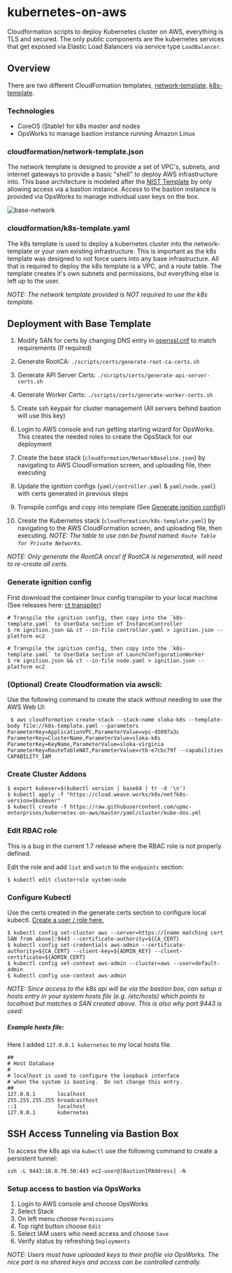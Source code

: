 # kubernetes-on-aws
Cloudformation scripts to deploy Kubernetes cluster on AWS, everything is TLS and secured. The only public components are the kubernetes services that get exposed via Elastic Load Balancers via service type `LoadBalancer`.

## Overview

There are two different CloudFormation templates, [network-template](cloudformation/network-template.json), [k8s-template](cloudformation/k8s-template.yaml).

### Technologies

- CoreOS (Stable) for k8s master and nodes
- OpsWorks to manage bastion instance running Amazon Linux

### cloudformation/network-template.json

The network template is designed to provide a set of VPC's, subnets, and internet gateways to provide a basic "shell" to deploy AWS infrastructure into. This base architecture is modeled after the [NIST Template](https://aws.amazon.com/about-aws/whats-new/2016/01/nist-800-53-standardized-architecture-on-the-aws-cloud-quick-start-reference-deployment/) by only allowing access via a bastion instance. Access to the bastion instance is provided via OpsWorks to manage individual user keys on the box.

![base-network](images/network.png)

### cloudformation/k8s-template.yaml

The k8s template is used to deploy a kubernetes cluster into the network-template or your own existing infrastructure. This is important as the k8s template was designed to not force users into any base infrastructure. All that is required to deploy the k8s template is a VPC, and a route table. The template creates it's own subnets and permissions, but everything else is left up to the user.

_NOTE: The network template provided is NOT required to use the k8s template._

## Deployment with Base Template

1. Modify SAN for certs by changing DNS entry in [openssl.cnf](scripts/certs/openssl.cnf) to match requirements (If required)

2. Generate RootCA: `./scripts/certs/generate-root-ca-certs.sh`

3. Generate API Server Certs: `./scripts/certs/generate-api-server-certs.sh`

4. Generate Worker Certs: `./scripts/certs/generate-worker-certs.sh`

5. Create ssh keypair for cluster management (All servers behind bastion will use this key)

6. Login to AWS console and run getting starting wizard for OpsWorks. This creates the needed roles to create the OpsStack for our deployment

7. Create the base stack (`cloudformation/NetworkBaseline.json`) by navigating to AWS CloudFormation screen, and uploading file, then executing

8. Update the ignition configs (`yaml/controller.yaml` & `yaml/node.yaml`) with certs generated in previous steps

9. Transpile configs and copy into template (See [Generate ignition config](#generate-ignition-config))) 

10. Create the Kubernetes stack (`cloudformation/k8s-template.yaml`) by navigating to the AWS CloudFormation screen, and uploading file, then executing. _NOTE: The table to use can be found named: `Route Table for Private Networks`._

_NOTE: Only generate the RootCA once! If RootCA is regenerated, will need to re-create all certs._

### Generate ignition config

First download the container linux config transpiler to your local machine (See releases here: [ct transpiler](https://github.com/coreos/container-linux-config-transpiler/releases))

```
# Transpile the ignition config, then copy into the `k8s-template.yaml` to UserData section of InstanceController
$ rm ignition.json && ct --in-file controller.yaml > ignition.json --platform ec2 

# Transpile the ignition config, then copy into the `k8s-template.yaml` to UserData section of LaunchConfigurationWorker
$ rm ignition.json && ct --in-file node.yaml > ignition.json --platform ec2 
```

### (Optional) Create Cloudformation via awscli:

Use the following command to create the stack without needing to use the AWS Web UI:

```
 $ aws cloudformation create-stack --stack-name sloka-k8s --template-body file://k8s-template.yaml --parameters ParameterKey=ApplicationVPC,ParameterValue=vpc-45097a3c ParameterKey=ClusterName,ParameterValue=sloka-k8s ParameterKey=KeyName,ParameterValue=sloka-virginia ParameterKey=RouteTableNAT,ParameterValue=rtb-e7cbc79f --capabilities CAPABILITY_IAM 
```

### Create Cluster Addons

```
$ export kubever=$(kubectl version | base64 | tr -d '\n')
$ kubectl apply -f "https://cloud.weave.works/k8s/net?k8s-version=$kubever"
$ kubectl create -f https://raw.githubusercontent.com/upmc-enterprises/kubernetes-on-aws/master/yaml/cluster/kube-dns.yml
```

### Edit RBAC role 

This is a bug in the current 1.7 release where the RBAC role is not properly defined. 

Edit the role and add `list` and `watch` to the `endpoints` section:
```
$ kubectl edit clusterrole system:node
```

### Configure Kubectl

Use the certs created in the generate certs section to configure local kubectl. [Create a user / role here.](RBAC.md)

```
$ kubectl config set-cluster aws --server=https://[name matching cert SAN from above]:9443 --certificate-authority=${CA_CERT}
$ kubectl config set-credentials aws-admin --certificate-authority=${CA_CERT} --client-key=${ADMIN_KEY} --client-certificate=${ADMIN_CERT}
$ kubectl config set-context aws-admin --cluster=aws --user=default-admin
$ kubectl config use-context aws-admin
```

_NOTE: Since access to the k8s api will be via the bastion box, can setup a hosts entry in your system hosts file (e.g. /etc/hosts) which points to localhost but matches a SAN created above. This is also why port 9443 is used._

##### Example hosts file:

Here I added `127.0.0.1 kubernetes` to my local hosts file.

```
##
# Host Database
#
# localhost is used to configure the loopback interface
# when the system is booting.  Do not change this entry.
##
127.0.0.1       localhost
255.255.255.255 broadcasthost
::1             localhost
127.0.0.1       kubernetes
```

## SSH Access Tunneling via Bastion Box

To access the k8s api via `kubectl` use the following command to create a persistent tunnel:
```
ssh -L 9443:10.0.70.50:443 ec2-user@[BastionIPAddress] -N
```

### Setup access to bastion via OpsWorks

1. Login to AWS console and choose OpsWorks
2. Select Stack
3. On left menu choose `Permissions`
4. Top right button choose `Edit`
5. Select IAM users who need access and choose `Save`
6. Verify status by refreshing `Deployments`

_NOTE: Users must have uploaded keys to their profile via OpsWorks. The nice part is no shared keys and access can be controlled centrally._
